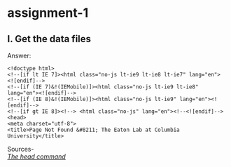 # assignment-1
## I. Get the data files 
Answer:
```$ head newfile.txt
<!doctype html>
<!--[if lt IE 7]><html class="no-js lt-ie9 lt-ie8 lt-ie7" lang="en"> <![endif]-->
<!--[if (IE 7)&!(IEMobile)]><html class="no-js lt-ie9 lt-ie8" lang="en"><![endif]-->
<!--[if (IE 8)&!(IEMobile)]><html class="no-js lt-ie9" lang="en"><![endif]-->
<!--[if gt IE 8]><!--> <html class="no-js" lang="en"><!--<![endif]-->
<head>
<meta charset="utf-8">
<title>Page Not Found &#8211; The Eaton Lab at Columbia University</title>
```
Sources-  
[_The head command_](http://www.linfo.org/head.html)
